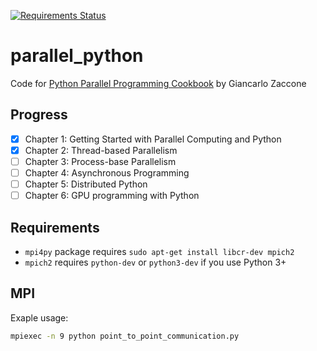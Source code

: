 [![Requirements Status](https://requires.io/github/lancelote/parallel_python/requirements.svg?branch=master)](https://requires.io/github/lancelote/parallel_python/requirements/?branch=master)

# parallel_python

Code for [Python Parallel Programming Cookbook][1] by Giancarlo Zaccone

  [1]: http://www.amazon.com/Parallel-Programming-Cookbook-Giancarlo-Zaccone/dp/1785289586

## Progress

 - [x] Chapter 1: Getting Started with Parallel Computing and Python
 - [x] Chapter 2: Thread-based Parallelism
 - [ ] Chapter 3: Process-base Parallelism
 - [ ] Chapter 4: Asynchronous Programming
 - [ ] Chapter 5: Distributed Python
 - [ ] Chapter 6: GPU programming with Python

## Requirements

 - `mpi4py` package requires `sudo apt-get install libcr-dev mpich2`
 - `mpich2` requires `python-dev` or `python3-dev` if you use Python 3+

## MPI

Exaple usage:
```bash
mpiexec -n 9 python point_to_point_communication.py
```
